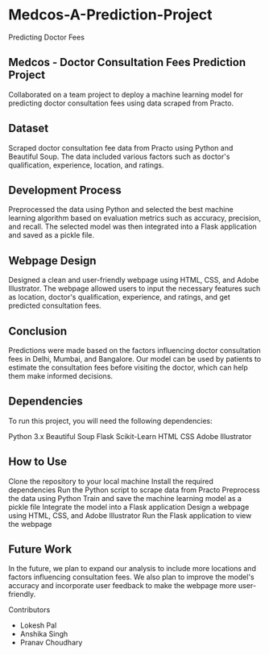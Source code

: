 # Medcos-A-Prediction-Project
Predicting Doctor Fees
</p>

## Medcos - Doctor Consultation Fees Prediction Project
Collaborated on a team project to deploy a machine learning model for predicting doctor consultation fees using data scraped from Practo.

## Dataset
Scraped doctor consultation fee data from Practo using Python and Beautiful Soup. The data included various factors such as doctor's qualification, experience, location, and ratings.

## Development Process
Preprocessed the data using Python and selected the best machine learning algorithm based on evaluation metrics such as accuracy, precision, and recall. The selected model was then integrated into a Flask application and saved as a pickle file.

## Webpage Design
Designed a clean and user-friendly webpage using HTML, CSS, and Adobe Illustrator. The webpage allowed users to input the necessary features such as location, doctor's qualification, experience, and ratings, and get predicted consultation fees.

## Conclusion
Predictions were made based on the factors influencing doctor consultation fees in Delhi, Mumbai, and Bangalore. Our model can be used by patients to estimate the consultation fees before visiting the doctor, which can help them make informed decisions.

## Dependencies
To run this project, you will need the following dependencies:

Python 3.x
Beautiful Soup
Flask
Scikit-Learn
HTML
CSS
Adobe Illustrator

## How to Use
Clone the repository to your local machine
Install the required dependencies
Run the Python script to scrape data from Practo
Preprocess the data using Python
Train and save the machine learning model as a pickle file
Integrate the model into a Flask application
Design a webpage using HTML, CSS, and Adobe Illustrator
Run the Flask application to view the webpage

## Future Work
In the future, we plan to expand our analysis to include more locations and factors influencing consultation fees. We also plan to improve the model's accuracy and incorporate user feedback to make the webpage more user-friendly.

Contributors
- Lokesh Pal
- Anshika Singh
- Pranav Choudhary

